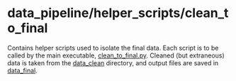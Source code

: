 # data_pipeline/helper_scripts/clean_to_final

Contains helper scripts used to isolate the final data. Each script is to be
called by the main executable, [clean_to_final.py](../../clean_to_final.py).
Cleaned (but extraneous) data is taken from the [data_clean](../../data_clean)
directory, and output files are saved in [data_final](../../data_final).
